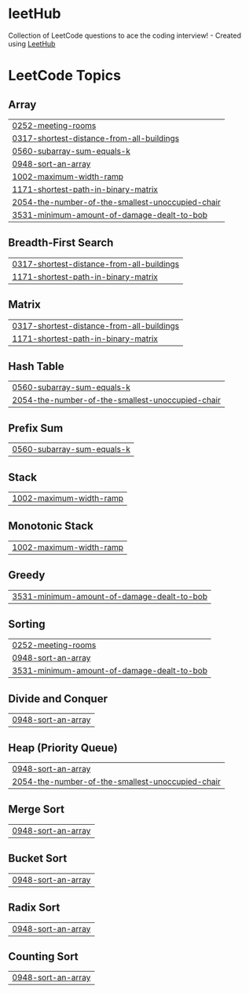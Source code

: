 # leetHub
Collection of LeetCode questions to ace the coding interview! - Created using [LeetHub](https://github.com/QasimWani/LeetHub)

<!---LeetCode Topics Start-->
# LeetCode Topics
## Array
|  |
| ------- |
| [0252-meeting-rooms](https://github.com/premmuvva/leetHub/tree/master/0252-meeting-rooms) |
| [0317-shortest-distance-from-all-buildings](https://github.com/premmuvva/leetHub/tree/master/0317-shortest-distance-from-all-buildings) |
| [0560-subarray-sum-equals-k](https://github.com/premmuvva/leetHub/tree/master/0560-subarray-sum-equals-k) |
| [0948-sort-an-array](https://github.com/premmuvva/leetHub/tree/master/0948-sort-an-array) |
| [1002-maximum-width-ramp](https://github.com/premmuvva/leetHub/tree/master/1002-maximum-width-ramp) |
| [1171-shortest-path-in-binary-matrix](https://github.com/premmuvva/leetHub/tree/master/1171-shortest-path-in-binary-matrix) |
| [2054-the-number-of-the-smallest-unoccupied-chair](https://github.com/premmuvva/leetHub/tree/master/2054-the-number-of-the-smallest-unoccupied-chair) |
| [3531-minimum-amount-of-damage-dealt-to-bob](https://github.com/premmuvva/leetHub/tree/master/3531-minimum-amount-of-damage-dealt-to-bob) |
## Breadth-First Search
|  |
| ------- |
| [0317-shortest-distance-from-all-buildings](https://github.com/premmuvva/leetHub/tree/master/0317-shortest-distance-from-all-buildings) |
| [1171-shortest-path-in-binary-matrix](https://github.com/premmuvva/leetHub/tree/master/1171-shortest-path-in-binary-matrix) |
## Matrix
|  |
| ------- |
| [0317-shortest-distance-from-all-buildings](https://github.com/premmuvva/leetHub/tree/master/0317-shortest-distance-from-all-buildings) |
| [1171-shortest-path-in-binary-matrix](https://github.com/premmuvva/leetHub/tree/master/1171-shortest-path-in-binary-matrix) |
## Hash Table
|  |
| ------- |
| [0560-subarray-sum-equals-k](https://github.com/premmuvva/leetHub/tree/master/0560-subarray-sum-equals-k) |
| [2054-the-number-of-the-smallest-unoccupied-chair](https://github.com/premmuvva/leetHub/tree/master/2054-the-number-of-the-smallest-unoccupied-chair) |
## Prefix Sum
|  |
| ------- |
| [0560-subarray-sum-equals-k](https://github.com/premmuvva/leetHub/tree/master/0560-subarray-sum-equals-k) |
## Stack
|  |
| ------- |
| [1002-maximum-width-ramp](https://github.com/premmuvva/leetHub/tree/master/1002-maximum-width-ramp) |
## Monotonic Stack
|  |
| ------- |
| [1002-maximum-width-ramp](https://github.com/premmuvva/leetHub/tree/master/1002-maximum-width-ramp) |
## Greedy
|  |
| ------- |
| [3531-minimum-amount-of-damage-dealt-to-bob](https://github.com/premmuvva/leetHub/tree/master/3531-minimum-amount-of-damage-dealt-to-bob) |
## Sorting
|  |
| ------- |
| [0252-meeting-rooms](https://github.com/premmuvva/leetHub/tree/master/0252-meeting-rooms) |
| [0948-sort-an-array](https://github.com/premmuvva/leetHub/tree/master/0948-sort-an-array) |
| [3531-minimum-amount-of-damage-dealt-to-bob](https://github.com/premmuvva/leetHub/tree/master/3531-minimum-amount-of-damage-dealt-to-bob) |
## Divide and Conquer
|  |
| ------- |
| [0948-sort-an-array](https://github.com/premmuvva/leetHub/tree/master/0948-sort-an-array) |
## Heap (Priority Queue)
|  |
| ------- |
| [0948-sort-an-array](https://github.com/premmuvva/leetHub/tree/master/0948-sort-an-array) |
| [2054-the-number-of-the-smallest-unoccupied-chair](https://github.com/premmuvva/leetHub/tree/master/2054-the-number-of-the-smallest-unoccupied-chair) |
## Merge Sort
|  |
| ------- |
| [0948-sort-an-array](https://github.com/premmuvva/leetHub/tree/master/0948-sort-an-array) |
## Bucket Sort
|  |
| ------- |
| [0948-sort-an-array](https://github.com/premmuvva/leetHub/tree/master/0948-sort-an-array) |
## Radix Sort
|  |
| ------- |
| [0948-sort-an-array](https://github.com/premmuvva/leetHub/tree/master/0948-sort-an-array) |
## Counting Sort
|  |
| ------- |
| [0948-sort-an-array](https://github.com/premmuvva/leetHub/tree/master/0948-sort-an-array) |
<!---LeetCode Topics End-->